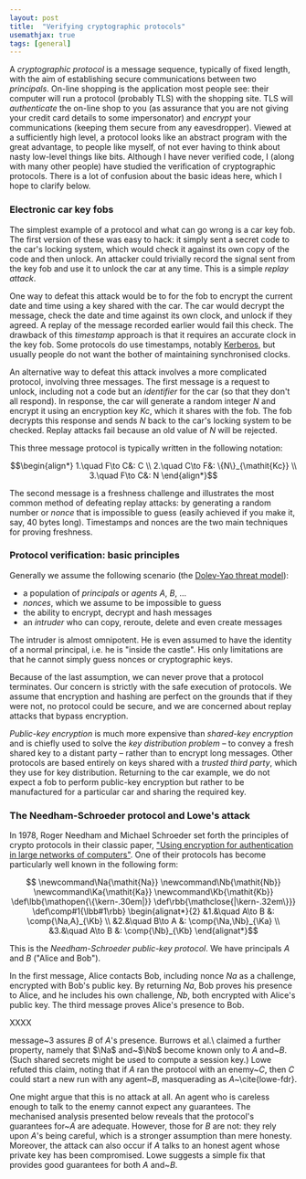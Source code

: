 ```yaml
---
layout: post
title:  "Verifying cryptographic protocols"
usemathjax: true
tags: [general]
---
```


A *cryptographic protocol* is a message sequence, typically of fixed length, with the aim of establishing secure communications between two *principals*.
On-line shopping is the application most people see:
their computer will run a protocol (probably TLS) with the shopping site.
TLS will *authenticate* the on-line shop to you (as assurance that you are not giving your credit card details to some impersonator)
and *encrypt* your communications (keeping them secure from any eavesdropper).
Viewed at a sufficiently high level, a protocol looks like an abstract program
with the great advantage, to people like myself, of not ever having to think about
nasty low-level things like bits.
Although I have never verified code, I (along with many other people) have studied the verification of cryptographic protocols.
There is a lot of confusion about the basic ideas here, which I hope to clarify below.

### Electronic car key fobs

The simplest example of a protocol and what can go wrong is a car key fob.
The first version of these was easy to hack: it simply sent a secret code to the car's locking system, which would check it against its own copy of the code and then unlock.
An attacker could trivially record the signal sent from the key fob
and use it to unlock the car at any time. This is a simple *replay attack*.

One way to defeat this attack would be to for the fob to encrypt the current date and time
using a key shared with the car. The car would decrypt the message,
check the date and time against its own clock, and unlock if they agreed.
A replay of the message recorded earlier would fail this check.
The drawback of this *timestamp* approach is that it requires an accurate clock in the key fob.
Some protocols do use timestamps, notably [Kerberos](https://web.mit.edu/kerberos/), but usually people do not want the bother of maintaining synchronised clocks.

An alternative way to defeat this attack involves a more complicated protocol, involving three messages.
The first message is a request to unlock, including not a code but an 
*identifier* for the car (so that they don't all respond).
In response, the car will generate a random integer $N$ and encrypt it using an 
encryption key $Kc$, which it shares with the fob.
The fob decrypts this response and sends $N$ back to the car's locking system to be checked.
Replay attacks fail because an old value of $N$ will be rejected.

This three message protocol is typically written in the 
following notation:

$$\begin{align*} 
1.\quad F\to C&: C \\
2.\quad C\to F&: \{N\}_{\mathit{Kc}} \\
3.\quad F\to C&: N
\end{align*}$$

The second message is a freshness challenge and illustrates the most common method of defeating
replay attacks: by generating a random number or *nonce* that is impossible to guess
(easily achieved if you make it, say, 40 bytes long).
Timestamps and nonces are the two main techniques for proving freshness.

### Protocol verification: basic principles

Generally we assume the following scenario (the [Dolev-Yao threat model](https://doi.org/10.1109/TIT.1983.1056650)):

* a population of *principals* or *agents* $A$, $B$, $\ldots$
* *nonces*, which we assume to be impossible to guess
* the ability to encrypt, decrypt and hash messages
* an *intruder* who can copy, reroute, delete and even create messages

The intruder is almost omnipotent. 
He is even assumed to have the identity of a normal principal, i.e. he is "inside the castle".
His only limitations are that he cannot simply guess
nonces or cryptographic keys.

Because of the last assumption, we can never prove that a protocol terminates.
Our concern is strictly with the safe execution of protocols.
We assume that encryption and hashing are perfect on the grounds that
if they were not, no protocol could be secure, and we are concerned about
replay attacks that bypass encryption.

*Public-key encryption* is much more expensive than *shared-key encryption* 
and is chiefly used to solve the *key distribution problem* – to convey
a fresh shared key to a distant party – rather than to encrypt long messages.
Other protocols are based entirely on keys shared with a *trusted third party*,
which they use for key distribution.
Returning to the car example, we do not expect a fob
to perform public-key encryption but rather to be manufactured for a particular car
and sharing the required key.



### The Needham-Schroeder protocol and Lowe's attack

In 1978, Roger Needham and Michael Schroeder set forth the principles of crypto protocols in their classic paper,
["Using encryption for authentication in large networks of computers"](https://doi.org/10.1145/359657.359659).
One of their protocols has become particularly well known
in the following form:

$$
\newcommand\Na{\mathit{Na}}
\newcommand\Nb{\mathit{Nb}}
\newcommand\Ka{\mathit{Ka}}
\newcommand\Kb{\mathit{Kb}}
\def\lbb{\mathopen{\{\kern-.30em|}}
\def\rbb{\mathclose{|\kern-.32em\}}}
\def\comp#1{\lbb#1\rbb}
\begin{alignat*}{2}
  &1.&\quad  A\to B  &: \comp{\Na,A}_{\Kb} \\
  &2.&\quad  B\to A  &: \comp{\Na,\Nb}_{\Ka} \\
  &3.&\quad  A\to B  &: \comp{\Nb}_{\Kb}
\end{alignat*}$$

This is the *Needham-Schroeder public-key protocol*.
We have principals $A$ and $B$ ("Alice and Bob").

In the first message, Alice contacts Bob, including nonce $\mathit{Na}$
as a challenge, encrypted with Bob's public key.
By returning $\mathit{Na}$, Bob proves his presence to Alice,
and he includes his own challenge, $\mathit{Nb}$,
both encrypted with Alice's public key.
The third message proves Alice's presence to Bob.

XXXX

message~3 assures $B$ of $A$'s presence.  Burrows et al.\ claimed a
further property, namely that $\Na$ and~$\Nb$ become known only to
$A$ and~$B$.  (Such shared secrets might be used to compute a
session key.)  Lowe refuted this claim, noting that if $A$ ran the protocol
with an enemy~$C$, then $C$ could start a new run with any
agent~$B$, masquerading as $A$~\cite{lowe-fdr}.

One might argue that this is no attack at all.  An agent who is careless
enough to talk to the enemy cannot expect any guarantees.  The mechanised
analysis presented below reveals that the protocol's guarantees for~$A$ are
adequate.  However, those for $B$ are not: they rely upon $A$'s being careful,
which is a stronger assumption than mere honesty.  Moreover, the attack can
also occur if $A$ talks to an honest agent whose private key has been
compromised.  Lowe suggests a simple fix that provides good guarantees for
both $A$ and~$B$.
